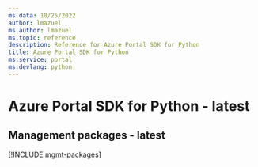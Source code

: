 ```yaml
---
ms.data: 10/25/2022
author: lmazuel
ms.author: lmazuel
ms.topic: reference
description: Reference for Azure Portal SDK for Python
title: Azure Portal SDK for Python
ms.service: portal
ms.devlang: python
---
```

# Azure Portal SDK for Python - latest

## Management packages - latest
[!INCLUDE [mgmt-packages](portal-mgmt-index.md)]
